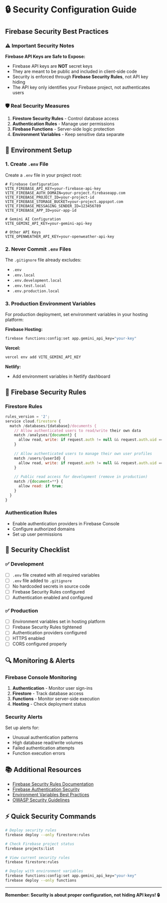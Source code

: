 # 🔒 Security Configuration Guide

## Firebase Security Best Practices

### ⚠️ Important Security Notes

**Firebase API Keys are Safe to Expose:**
- Firebase API keys are **NOT** secret keys
- They are meant to be public and included in client-side code
- Security is enforced through **Firebase Security Rules**, not API key hiding
- The API key only identifies your Firebase project, not authenticates users

### 🛡️ Real Security Measures

1. **Firestore Security Rules** - Control database access
2. **Authentication Rules** - Manage user permissions  
3. **Firebase Functions** - Server-side logic protection
4. **Environment Variables** - Keep sensitive data separate

## 🔧 Environment Setup

### 1. Create `.env` File
Create a `.env` file in your project root:

```env
# Firebase Configuration
VITE_FIREBASE_API_KEY=your-firebase-api-key
VITE_FIREBASE_AUTH_DOMAIN=your-project.firebaseapp.com
VITE_FIREBASE_PROJECT_ID=your-project-id
VITE_FIREBASE_STORAGE_BUCKET=your-project.appspot.com
VITE_FIREBASE_MESSAGING_SENDER_ID=123456789
VITE_FIREBASE_APP_ID=your-app-id

# Gemini AI Configuration
VITE_GEMINI_API_KEY=your-gemini-api-key

# Other API Keys
VITE_OPENWEATHER_API_KEY=your-openweather-api-key
```

### 2. Never Commit `.env` Files
The `.gitignore` file already excludes:
- `.env`
- `.env.local`
- `.env.development.local`
- `.env.test.local`
- `.env.production.local`

### 3. Production Environment Variables
For production deployment, set environment variables in your hosting platform:

**Firebase Hosting:**
```bash
firebase functions:config:set app.gemini_api_key="your-key"
```

**Vercel:**
```bash
vercel env add VITE_GEMINI_API_KEY
```

**Netlify:**
- Add environment variables in Netlify dashboard

## 🔐 Firebase Security Rules

### Firestore Rules
```javascript
rules_version = '2';
service cloud.firestore {
  match /databases/{database}/documents {
    // Allow authenticated users to read/write their own data
    match /analyses/{document} {
      allow read, write: if request.auth != null && request.auth.uid == resource.data.userId;
    }
    
    // Allow authenticated users to manage their own user profiles
    match /users/{userId} {
      allow read, write: if request.auth != null && request.auth.uid == userId;
    }
    
    // Public read access for development (remove in production)
    match /{document=**} {
      allow read: if true;
    }
  }
}
```

### Authentication Rules
- Enable authentication providers in Firebase Console
- Configure authorized domains
- Set up user permissions

## 🚨 Security Checklist

### ✅ Development
- [ ] `.env` file created with all required variables
- [ ] `.env` file added to `.gitignore`
- [ ] No hardcoded secrets in source code
- [ ] Firebase Security Rules configured
- [ ] Authentication enabled and configured

### ✅ Production
- [ ] Environment variables set in hosting platform
- [ ] Firebase Security Rules tightened
- [ ] Authentication providers configured
- [ ] HTTPS enabled
- [ ] CORS configured properly

## 🔍 Monitoring & Alerts

### Firebase Console Monitoring
1. **Authentication** - Monitor user sign-ins
2. **Firestore** - Track database access
3. **Functions** - Monitor server-side execution
4. **Hosting** - Check deployment status

### Security Alerts
Set up alerts for:
- Unusual authentication patterns
- High database read/write volumes
- Failed authentication attempts
- Function execution errors

## 📚 Additional Resources

- [Firebase Security Rules Documentation](https://firebase.google.com/docs/rules)
- [Firebase Authentication Security](https://firebase.google.com/docs/auth/security-checklist)
- [Environment Variables Best Practices](https://12factor.net/config)
- [OWASP Security Guidelines](https://owasp.org/www-project-top-ten/)

## ⚡ Quick Security Commands

```bash
# Deploy security rules
firebase deploy --only firestore:rules

# Check Firebase project status
firebase projects:list

# View current security rules
firebase firestore:rules

# Deploy with environment variables
firebase functions:config:set app.gemini_api_key="your-key"
firebase deploy --only functions
```

---

**Remember: Security is about proper configuration, not hiding API keys! 🔒**
